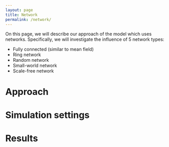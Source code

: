 ```yaml
---
layout: page
title: Network
permalink: /network/
---
```


On this page, we will describe our approach of the model which uses networks.  Specifically, we will investigate the influence of 5 network types:

- Fully connected (similar to mean field)
- Ring network
- Random network
- Small-world network
- Scale-free network

# Approach



# Simulation settings

# Results
